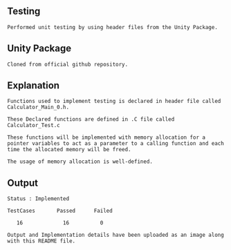 
## Testing 
    
    Performed unit testing by using header files from the Unity Package.

## Unity Package
    
    Cloned from official github repository.

## Explanation

    Functions used to implement testing is declared in header file called Calculator_Main_0.h.

    These Declared functions are defined in .C file called Calculator_Test.c

    These functions will be implemented with memory allocation for a pointer variables to act as a parameter to a calling function and each time the allocated memory will be freed.

    The usage of memory allocation is well-defined.

## Output

    Status : Implemented
    
    TestCases       Passed      Failed

       16             16          0

    Output and Implementation details have been uploaded as an image along with this README file.